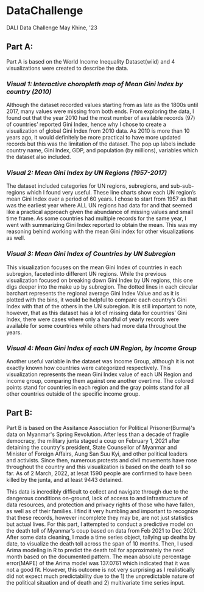 # DataChallenge
DALI Data Challenge
May Khine, '23


## **Part A**: 
Part A is based on the World Income Inequality Dataset(wiid) and 4 visualizations were created to describe the data. 

### _**Visual 1: Interactive choropleth map of Mean Gini Index by country (2010)**_ 
Although the dataset recorded values starting from as late as the 1800s until 2017, many values were missing from both ends. From exploring the data, I found out that the year 2010 had the most number of available records (97) of countries’ reported Gini Index, hence why I chose to create a visualization of global Gini Index from 2010 data. As 2010 is more than 10 years ago, it would definitely be more practical to have more updated records but this was the limitation of the dataset. The pop up labels include country name, Gini Index, GDP, and population (by millions), variables which the dataset also included. 


### _**Visual 2: Mean Gini Index by UN Regions (1957-2017)**_ 
The dataset included categories for UN regions, subregions, and sub-sub-regions which I found very useful. These line charts show each UN region’s mean Gini Index over a period of 60 years. I chose to start from 1957 as that was the earliest year where ALL UN regions had data for and that seemed like a practical approach given the abundance of missing values and small time frame. As some countries had multiple records for the same year, I went with summarizing Gini Index reported to obtain the mean. This was my reasoning behind working with the mean Gini index for other visualizations as well. 


### _**Visual 3: Mean Gini Index of Countries by UN Subregion**_ 
This visualization focuses on the mean Gini Index of countries in each subregion, faceted into different UN regions. While the previous visualization focused on breaking down Gini Index by UN regions, this one digs deeper into the make up by subregion. The dotted lines in each circular barchart represents the regional average Gini Index Value and as it is plotted with the bins, it would be helpful to compare each country’s Gini Index with that of the others in the UN subregion. It is still important to note, however, that as this dataset has a lot of missing data for countries’ Gini Index, there were cases where only a handful of yearly records were available for some countries while others had more data throughout the years. 


### _**Visual 4: Mean Gini Index of each UN Region, by Income Group**_
Another useful variable in the dataset was Income Group, although it is not exactly known how countries were categorized respectively. This visualization represents the mean Gini Index value of each UN Region and income group, comparing them against one another overtime. The colored points stand for countries in each region and the gray points stand for all other countries outside of the specific income group. 



## **Part B:** 
Part B is based on the Assitance Association for Political Prisoner(Burma)'s data on Myanmar's Spring Revolution. After less than a decade of fragile democracy, the military junta staged a coup on February 1, 2021 after detaining the country's president, State Counsellor of Myanmar and Minister of Foreign Affairs, Aung San Suu Kyi, and other political leaders and activists. Since then, numerous protests and civil movements have rose throughout the country and this visualization is based on the death toll so far. As of 2 March, 2022, at lesat 1590 people are confirmed to have been killed by the junta, and at least 9443 detained. 

   This data is incredibly difficult to collect and navigate through due to the dangerous conditions on-ground, lack of access to and infrastructure of data resources, and protection and privacy rights of those who have fallen, as well as of their families. I find it very humbling and important to recognize that these records, however incomplete they may be, are not just statistics but actual lives. For this part, I attempted to conduct a predictive model on the death toll of Myanmar’s coup based on data from Feb 2021 to Dec 2021. After some data cleaning, I made a time series object, tallying up deaths by date, to visualize the death toll across the span of 10 months. Then, I used Arima modeling in R to predict the death toll for approximately the next month based on the documented pattern. The mean absolute percentage error(MAPE) of the Arima model was 137.0761 which indicated that it was not a good fit. However, this outcome is not very surprising as I realistically did not expect much predictability due to the 1) the unpredictable nature of the political situation and of death and 2) multivariate time series input. 

